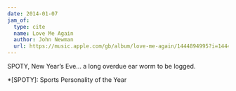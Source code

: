 ```yaml
---
date: 2014-01-07
jam_of:
  type: cite
  name: Love Me Again
  author: John Newman
  url: https://music.apple.com/gb/album/love-me-again/1444894995?i=1444895012
---
```


SPOTY, New Year’s Eve… a long overdue ear worm to be logged.

*[SPOTY]: Sports Personality of the Year
